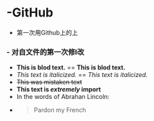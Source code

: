 # -GitHub
- 第一次用Github上的上
###  - 对自文件的第一次修l改
- **This is blod text.** == __This is blod text.__
- *This text is italicized.* == _This text is italicized._
- ~~This was mistaken text~~
- **This text is _extremely_ import**
- In the words of Abrahan Lincoln:
- > Pardon my French
